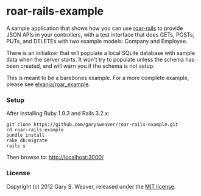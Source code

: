 roar-rails-example
=====

A sample application that shows how you can use [roar-rails][roar-rails] to provide JSON APIs in your controllers, with a test interface that does GETs, POSTs, PUTs, and DELETEs with two example models: Company and Employee.

There is an initializer that will populate a local SQLite database with sample data when the server starts. It won't try to populate unless the schema has been created, and will warn you if the schema is not setup.

This is meant to be a barebones example. For a more complete example, please see [elvanja/roar_example][roar_example].

### Setup

After installing Ruby 1.9.3 and Rails 3.2.x:

    git clone https://github.com/garysweaver/roar-rails-example.git
    cd roar-rails-example
    bundle install
    rake db:migrate
    rails s

Then browse to: [http://localhost:3000/][localhost]

### License

Copyright (c) 2012 Gary S. Weaver, released under the [MIT license][lic].

[roar-rails]: https://github.com/apotonick/roar-rails
[roar_example]: https://github.com/elvanja/roar_example
[localhost]: http://localhost:3000/
[lic]: http://github.com/garysweaver/roar-rails-example/blob/master/LICENSE
